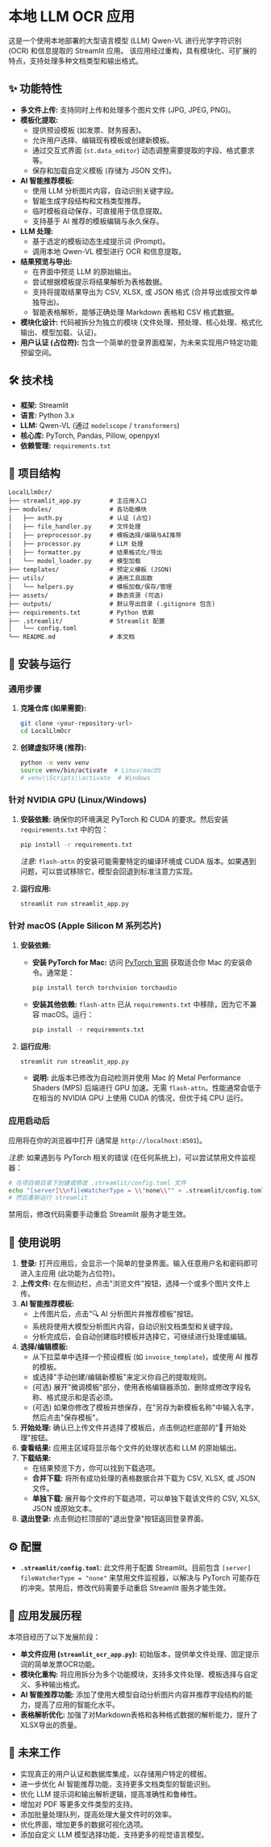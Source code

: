 # 本地 LLM OCR 应用

这是一个使用本地部署的大型语言模型 (LLM) Qwen-VL 进行光学字符识别 (OCR) 和信息提取的 Streamlit 应用。
该应用经过重构，具有模块化、可扩展的特点，支持处理多种文档类型和输出格式。

## ✨ 功能特性

*   **多文件上传:** 支持同时上传和处理多个图片文件 (JPG, JPEG, PNG)。
*   **模板化提取:**
    *   提供预设模板 (如发票、财务报表)。
    *   允许用户选择、编辑现有模板或创建新模板。
    *   通过交互式界面 (`st.data_editor`) 动态调整需要提取的字段、格式要求等。
    *   保存和加载自定义模板 (存储为 JSON 文件)。
*   **AI 智能推荐模板:** 
    *   使用 LLM 分析图片内容，自动识别关键字段。
    *   智能生成字段结构和文档类型推荐。
    *   临时模板自动保存，可直接用于信息提取。
    *   支持基于 AI 推荐的模板编辑与永久保存。
*   **LLM 处理:**
    *   基于选定的模板动态生成提示词 (Prompt)。
    *   调用本地 Qwen-VL 模型进行 OCR 和信息提取。
*   **结果预览与导出:**
    *   在界面中预览 LLM 的原始输出。
    *   尝试根据模板提示将结果解析为表格数据。
    *   支持将提取结果导出为 CSV, XLSX, 或 JSON 格式 (合并导出或按文件单独导出)。
    *   智能表格解析，能够正确处理 Markdown 表格和 CSV 格式数据。
*   **模块化设计:** 代码被拆分为独立的模块 (文件处理、预处理、核心处理、格式化输出、模型加载、认证)。
*   **用户认证 (占位符):** 包含一个简单的登录界面框架，为未来实现用户特定功能预留空间。

## 🛠️ 技术栈

*   **框架:** Streamlit
*   **语言:** Python 3.x
*   **LLM:** Qwen-VL (通过 `modelscope` / `transformers`)
*   **核心库:** PyTorch, Pandas, Pillow, openpyxl
*   **依赖管理:** `requirements.txt`

## 📂 项目结构

```
LocalLlmOcr/
├── streamlit_app.py        # 主应用入口
├── modules/                # 各功能模块
│   ├── auth.py             # 认证 (占位)
│   ├── file_handler.py     # 文件处理
│   ├── preprocessor.py     # 模板选择/编辑与AI推荐
│   ├── processor.py        # LLM 处理
│   ├── formatter.py        # 结果格式化/导出
│   └── model_loader.py     # 模型加载
├── templates/              # 预定义模板 (JSON)
├── utils/                  # 通用工具函数
│   └── helpers.py          # 模板加载/保存/管理
├── assets/                 # 静态资源 (可选)
├── outputs/                # 默认导出目录 (.gitignore 包含)
├── requirements.txt        # Python 依赖
├── .streamlit/             # Streamlit 配置
│   └── config.toml
└── README.md               # 本文档
```

## 🚀 安装与运行

### 通用步骤

1.  **克隆仓库 (如果需要):**
    ```bash
    git clone <your-repository-url>
    cd LocalLlmOcr
    ```

2.  **创建虚拟环境 (推荐):**
    ```bash
    python -m venv venv
    source venv/bin/activate  # Linux/macOS
    # venv\\Scripts\\activate  # Windows
    ```

### 针对 NVIDIA GPU (Linux/Windows)

1.  **安装依赖:**
    确保你的环境满足 PyTorch 和 CUDA 的要求。然后安装 `requirements.txt` 中的包：
    ```bash
    pip install -r requirements.txt
    ```
    *注意:* `flash-attn` 的安装可能需要特定的编译环境或 CUDA 版本。如果遇到问题，可以尝试移除它，模型会回退到标准注意力实现。

2.  **运行应用:**
    ```bash
    streamlit run streamlit_app.py
    ```

### 针对 macOS (Apple Silicon M 系列芯片)

1.  **安装依赖:**
    *   **安装 PyTorch for Mac:** 访问 [PyTorch 官网](https://pytorch.org/) 获取适合你 Mac 的安装命令。通常是：
        ```bash
        pip install torch torchvision torchaudio
        ```
    *   **安装其他依赖:** `flash-attn` 已从 `requirements.txt` 中移除，因为它不兼容 macOS。运行：
        ```bash
        pip install -r requirements.txt
        ```

2.  **运行应用:**
    ```bash
    streamlit run streamlit_app.py
    ```
    *   **说明:** 此版本已修改为自动检测并使用 Mac 的 Metal Performance Shaders (MPS) 后端进行 GPU 加速。无需 `flash-attn`。性能通常会低于在相当的 NVIDIA GPU 上使用 CUDA 的情况，但优于纯 CPU 运行。

### 应用启动后

应用将在你的浏览器中打开 (通常是 `http://localhost:8501`)。

*注意:* 如果遇到与 PyTorch 相关的错误 (在任何系统上)，可以尝试禁用文件监视器：
```bash
# 在项目根目录下创建或修改 .streamlit/config.toml 文件
echo "[server]\\nfileWatcherType = \\"none\\"" > .streamlit/config.toml
# 然后重新运行 streamlit
```
禁用后，修改代码需要手动重启 Streamlit 服务才能生效。

## 📖 使用说明

1.  **登录:** 打开应用后，会显示一个简单的登录界面。输入任意用户名和密码即可进入主应用 (此功能为占位符)。
2.  **上传文件:** 在左侧边栏，点击"浏览文件"按钮，选择一个或多个图片文件上传。
3.  **AI 智能推荐模板:**
    *   上传图片后，点击"🔍 AI 分析图片并推荐模板"按钮。
    *   系统将使用大模型分析图片内容，自动识别文档类型和关键字段。
    *   分析完成后，会自动创建临时模板并选择它，可继续进行处理或编辑。
4.  **选择/编辑模板:**
    *   从下拉菜单中选择一个预设模板 (如 `invoice_template`)，或使用 AI 推荐的模板。
    *   或选择"手动创建/编辑新模板"来定义你自己的提取规则。
    *   (可选) 展开"微调模板"部分，使用表格编辑器添加、删除或修改字段名称、格式提示和是否必须。
    *   (可选) 如果你修改了模板并想保存，在"另存为新模板名称"中输入名字，然后点击"保存模板"。
5.  **开始处理:** 确认已上传文件并选择了模板后，点击侧边栏底部的"🚀 开始处理"按钮。
6.  **查看结果:** 应用主区域将显示每个文件的处理状态和 LLM 的原始输出。
7.  **下载结果:**
    *   在结果预览下方，你可以找到下载选项。
    *   **合并下载:** 将所有成功处理的表格数据合并下载为 CSV, XLSX, 或 JSON 文件。
    *   **单独下载:** 展开每个文件的下载选项，可以单独下载该文件的 CSV, XLSX, JSON 或原始文本。
8.  **退出登录:** 点击侧边栏顶部的"退出登录"按钮返回登录界面。

## ⚙️ 配置

*   **`.streamlit/config.toml`**: 此文件用于配置 Streamlit。目前包含 `[server] fileWatcherType = "none"` 来禁用文件监视器，以解决与 PyTorch 可能存在的冲突。禁用后，修改代码需要手动重启 Streamlit 服务才能生效。

## 🧪 应用发展历程

本项目经历了以下发展阶段：

*   **单文件应用 (`streamlit_ocr_app.py`):** 初始版本，提供单文件处理、固定提示词的简单发票OCR功能。
*   **模块化重构:** 将应用拆分为多个功能模块，支持多文件处理、模板选择与自定义、多种输出格式。
*   **AI 智能推荐功能:** 添加了使用大模型自动分析图片内容并推荐字段结构的能力，提高了应用的智能化水平。
*   **表格解析优化:** 加强了对Markdown表格和各种格式数据的解析能力，提升了XLSX导出的质量。

## 🔮 未来工作

*   实现真正的用户认证和数据库集成，以存储用户特定的模板。
*   进一步优化 AI 智能推荐功能，支持更多文档类型的智能识别。
*   优化 LLM 提示词和输出解析逻辑，提高准确性和鲁棒性。
*   增加对 PDF 等更多文件类型的支持。
*   添加批量处理队列，提高处理大量文件时的效率。
*   优化界面，增加更多的数据可视化选项。
*   添加自定义 LLM 模型选择功能，支持更多的视觉语言模型。